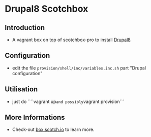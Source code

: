
# Drupal8 Scotchbox


## Introduction

- A vagrant box on top of scotchbox-pro to install [Drupal8](https://www.drupal.org/8)


## Configuration

- edit the file ```provision/shell/inc/variables.inc.sh``` part "Drupal configuration"


## Utilisation

- just do ````vagrant up``` and possibly ```vagrant provision```


## More Informations

- Check-out [box.scotch.io](https://box.scotch.io) to learn more.
